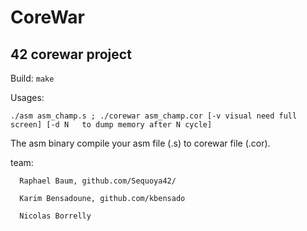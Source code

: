 # CoreWar

## 42 corewar project

Build: `make`

Usages: 

  `./asm asm_champ.s ; ./corewar asm_champ.cor [-v visual need full screen] [-d N	to dump memory after N cycle]`


The asm binary compile your asm file (.s) to corewar file (.cor).

team:

      Raphael Baum, github.com/Sequoya42/
      
      Karim Bensadoune, github.com/kbensado
      
      Nicolas Borrelly
